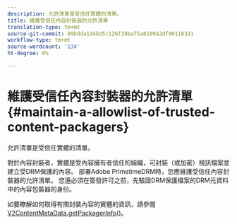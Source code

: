 ```yaml
---
description: 允許清單是受信任實體的清單。
title: 維護受信任內容封裝器的允許清單
translation-type: tm+mt
source-git-commit: 89bdda1d4bd5c126f19ba75a819942df901183d1
workflow-type: tm+mt
source-wordcount: '134'
ht-degree: 0%

---
```



# 維護受信任內容封裝器的允許清單{#maintain-a-allowlist-of-trusted-content-packagers}

允許清單是受信任實體的清單。

對於內容封裝者，實體是受內容擁有者信任的組織，可封裝（或加密）視訊檔案並建立受DRM保護的內容。 部署Adobe PrimetimeDRM時，您應維護受信任內容封裝器的允許清單。 您還必須在簽發許可之前，先驗證DRM保護檔案的DRM元資料中的內容包裝器的身份。

如要瞭解如何取得有關封裝內容的實體的資訊，請參閱[V2ContentMetaData.getPackagerInfo()](https://help.adobe.com/en_US/primetime/api/drm-apis/server/javadocs-flashaccess-pro/com/adobe/flashaccess/sdk/media/drm/keys/v2/V2ContentMetaData.html#getPackagerInfo())。
